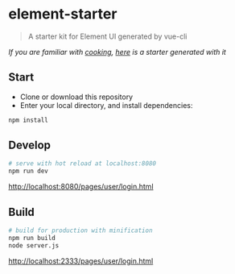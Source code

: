 # element-starter

> A starter kit for Element UI generated by vue-cli

*If you are familiar with [cooking](https://github.com/elemefe/cooking), [here](https://github.com/ElementUI/element-cooking-starter) is a starter generated with it*

## Start

 - Clone or download this repository
 - Enter your local directory, and install dependencies:

``` bash
npm install
```

## Develop

``` bash
# serve with hot reload at localhost:8080
npm run dev

```

[http://localhost:8080/pages/user/login.html](http://localhost:8080/pages/user/login.html)

## Build

``` bash
# build for production with minification
npm run build
node server.js

```

[http://localhost:2333/pages/user/login.html](http://localhost:2333/pages/user/login.html)
